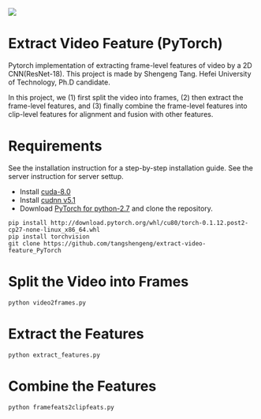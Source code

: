 ![](https://github.com/tangshengeng/extract-video-feature_PyTorch/blob/master/pytorch.png)
# Extract Video Feature (PyTorch)
Pytorch implementation of extracting frame-level features of video by a 2D CNN(ResNet-18). This project is made by Shengeng Tang.
Hefei University of Technology, Ph.D candidate.

In this project, we (1) first split the video into frames, (2) then extract the frame-level features, and (3) finally combine the frame-level features into clip-level features for alignment and fusion with other features.

# Requirements
See the installation instruction for a step-by-step installation guide. See the server instruction for server settup.

* Install [cuda-8.0](https://developer.nvidia.com/cuda-downloads)
* Install [cudnn v5.1](https://developer.nvidia.com/cudnn)
* Download [PyTorch for python-2.7](https://pytorch.org/) and clone the repository.

```
pip install http://download.pytorch.org/whl/cu80/torch-0.1.12.post2-cp27-none-linux_x86_64.whl
pip install torchvision
git clone https://github.com/tangshengeng/extract-video-feature_PyTorch
```

# Split the Video into Frames
```
python video2frames.py
```
# Extract the Features
```
python extract_features.py
```
# Combine the Features
```
python framefeats2clipfeats.py
```
